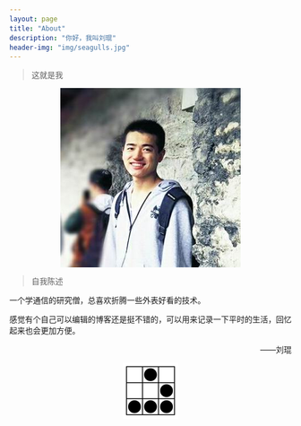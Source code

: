 ```yaml
---
layout: page
title: "About"
description: "你好，我叫刘琨"
header-img: "img/seagulls.jpg"
---
```


> 这就是我

<center>
    <p><img src="img/Zero.jpg" align="center"></p>
</center>

> 自我陈述

一个学通信的研究僧，总喜欢折腾一些外表好看的技术。

感觉有个自己可以编辑的博客还是挺不错的，可以用来记录一下平时的生活，回忆起来也会更加方便。

<p align="right">——刘琨</p>

<center>
    <p><img src="img/hacker.png" align="center"></p>
</center>
